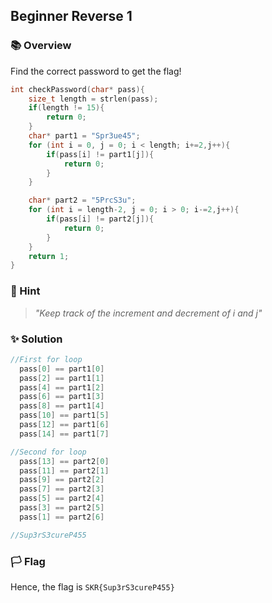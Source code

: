 ## Beginner Reverse 1

### 📚 Overview

Find the correct password to get the flag!

```C
int checkPassword(char* pass){
	size_t length = strlen(pass);
	if(length != 15){
		return 0;
	}
	char* part1 = "Spr3ue45";
	for (int i = 0, j = 0; i < length; i+=2,j++){
		if(pass[i] != part1[j]){
			return 0;
		}
	}

	char* part2 = "5PrcS3u";
	for (int i = length-2, j = 0; i > 0; i-=2,j++){
		if(pass[i] != part2[j]){
			return 0;
		}
	}
	return 1;
}
```

### 🤔 Hint 

> _"Keep track of the increment and decrement of i and j"_

### ✨ Solution

```C
//First for loop
  pass[0] == part1[0] 
  pass[2] == part1[1]
  pass[4] == part1[2]
  pass[6] == part1[3]
  pass[8] == part1[4]
  pass[10] == part1[5]
  pass[12] == part1[6]
  pass[14] == part1[7]

//Second for loop 
  pass[13] == part2[0] 
  pass[11] == part2[1]
  pass[9] == part2[2]
  pass[7] == part2[3]
  pass[5] == part2[4]
  pass[3] == part2[5]
  pass[1] == part2[6]

//Sup3rS3cureP455
```

### 🏳️ Flag

Hence, the flag is `SKR{Sup3rS3cureP455}` 
